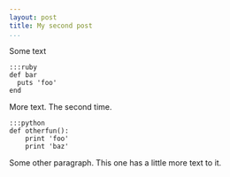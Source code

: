 ```yaml
---
layout: post
title: My second post
...
```

Some text

    :::ruby
    def bar
      puts 'foo'
    end

More text. The second time.

    :::python
    def otherfun():
        print 'foo'
        print 'baz'

Some other paragraph. This one has a little more text to it.

